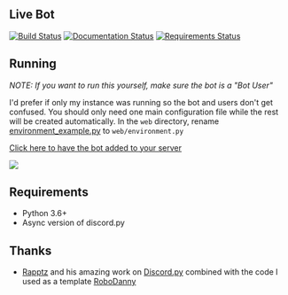 ## Live Bot
[![Build Status](https://travis-ci.org/bsquidwrd/Live-Bot.svg?branch=master)](https://travis-ci.org/bsquidwrd/Live-Bot) [![Documentation Status](https://readthedocs.org/projects/live-bot/badge/?version=latest)](http://live-bot.readthedocs.io/en/latest/?badge=latest) [![Requirements Status](https://requires.io/github/bsquidwrd/Live-Bot/requirements.svg?branch=master)](https://requires.io/github/bsquidwrd/Live-Bot/requirements/?branch=master)


## Running
_NOTE: If you want to run this yourself, make sure the bot is a "Bot User"_

I'd prefer if only my instance was running so the bot and users don't get confused. You should only need one main configuration file while the rest will be created automatically. In the `web` directory, rename [environment_example.py](web/environment_example.py) to `web/environment.py`

[Click here to have the bot added to your server](https://discordapp.com/oauth2/authorize?client_id=334870738257444865&scope=bot&permissions=519248)

<img src="https://i.imgur.com/3zjjOnQ.gif" />


## Requirements
- Python 3.6+
- Async version of discord.py

## Thanks
- [Rapptz](https://github.com/Rapptz) and his amazing work on [Discord.py](https://github.com/Rapptz/discord.py/tree/rewrite) combined with the code I used as a template [RoboDanny](https://github.com/Rapptz/RoboDanny/tree/rewrite)
